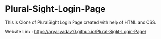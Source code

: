 # Plural-Sight-Login-Page

This is Clone of PluralSight Login Page created with help of HTML and CSS.

Website Link :  https://aryanyadav10.github.io/Plural-Sight-Login-Page/
